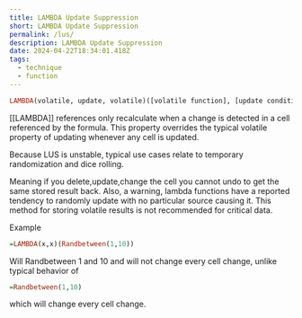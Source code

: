 ```yaml
---
title: LAMBDA Update Suppression
short: LAMBDA Update Suppression
permalink: /lus/
description: LAMBDA Update Suppression
date: 2024-04-22T18:34:01.418Z
tags:
  - technique
  - function
---
```

```haskell
LAMBDA(volatile, update, volatile)([volatile function], [update condition])
```
\[[LAMBDA]] references only recalculate when a change is detected in a cell referenced by the formula. This property overrides the typical volatile property of updating whenever any cell is updated.

Because LUS is unstable, typical use cases relate to temporary randomization and dice rolling.

Meaning if you delete,update,change the cell you cannot undo to get the same stored result back.
Also, a warning, lambda functions have a reported tendency to randomly update with no particular source causing it. This method for storing volatile results is not recommended for critical data. 

Example
```haskell
=LAMBDA(x,x)(Randbetween(1,10))
```
Will Randbetween 1 and 10 and will not change every cell change, unlike typical behavior of 
```haskell
=Randbetween(1,10)
```
which will change every cell change.